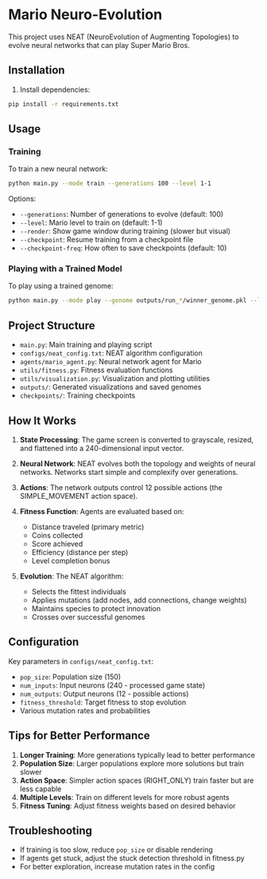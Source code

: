 # Mario Neuro-Evolution

This project uses NEAT (NeuroEvolution of Augmenting Topologies) to evolve neural networks that can play Super Mario Bros.

## Installation

1. Install dependencies:
```bash
pip install -r requirements.txt
```

## Usage

### Training

To train a new neural network:

```bash
python main.py --mode train --generations 100 --level 1-1
```

Options:
- `--generations`: Number of generations to evolve (default: 100)
- `--level`: Mario level to train on (default: 1-1)
- `--render`: Show game window during training (slower but visual)
- `--checkpoint`: Resume training from a checkpoint file
- `--checkpoint-freq`: How often to save checkpoints (default: 10)

### Playing with a Trained Model

To play using a trained genome:

```bash
python main.py --mode play --genome outputs/run_*/winner_genome.pkl --level 1-1
```

## Project Structure

- `main.py`: Main training and playing script
- `configs/neat_config.txt`: NEAT algorithm configuration
- `agents/mario_agent.py`: Neural network agent for Mario
- `utils/fitness.py`: Fitness evaluation functions
- `utils/visualization.py`: Visualization and plotting utilities
- `outputs/`: Generated visualizations and saved genomes
- `checkpoints/`: Training checkpoints

## How It Works

1. **State Processing**: The game screen is converted to grayscale, resized, and flattened into a 240-dimensional input vector.

2. **Neural Network**: NEAT evolves both the topology and weights of neural networks. Networks start simple and complexify over generations.

3. **Actions**: The network outputs control 12 possible actions (the SIMPLE_MOVEMENT action space).

4. **Fitness Function**: Agents are evaluated based on:
   - Distance traveled (primary metric)
   - Coins collected
   - Score achieved
   - Efficiency (distance per step)
   - Level completion bonus

5. **Evolution**: The NEAT algorithm:
   - Selects the fittest individuals
   - Applies mutations (add nodes, add connections, change weights)
   - Maintains species to protect innovation
   - Crosses over successful genomes

## Configuration

Key parameters in `configs/neat_config.txt`:
- `pop_size`: Population size (150)
- `num_inputs`: Input neurons (240 - processed game state)
- `num_outputs`: Output neurons (12 - possible actions)
- `fitness_threshold`: Target fitness to stop evolution
- Various mutation rates and probabilities

## Tips for Better Performance

1. **Longer Training**: More generations typically lead to better performance
2. **Population Size**: Larger populations explore more solutions but train slower
3. **Action Space**: Simpler action spaces (RIGHT_ONLY) train faster but are less capable
4. **Multiple Levels**: Train on different levels for more robust agents
5. **Fitness Tuning**: Adjust fitness weights based on desired behavior

## Troubleshooting

- If training is too slow, reduce `pop_size` or disable rendering
- If agents get stuck, adjust the stuck detection threshold in fitness.py
- For better exploration, increase mutation rates in the config